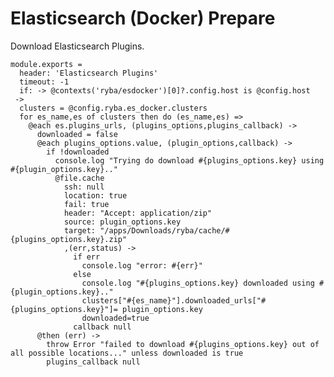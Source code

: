 
# Elasticsearch (Docker) Prepare

Download Elasticsearch Plugins.

    module.exports =
      header: 'Elasticsearch Plugins'
      timeout: -1
      if: -> @contexts('ryba/esdocker')[0]?.config.host is @config.host
     ->
      clusters = @config.ryba.es_docker.clusters
      for es_name,es of clusters then do (es_name,es) =>
        @each es.plugins_urls, (plugins_options,plugins_callback) ->
          downloaded = false
          @each plugins_options.value, (plugin_options,callback) ->
            if !downloaded
              console.log "Trying do download #{plugins_options.key} using #{plugin_options.key}.."
              @file.cache
                ssh: null
                location: true
                fail: true
                header: "Accept: application/zip"
                source: plugin_options.key
                target: "/apps/Downloads/ryba/cache/#{plugins_options.key}.zip"
                ,(err,status) ->
                  if err
                    console.log "error: #{err}"
                  else
                    console.log "#{plugins_options.key} downloaded using #{plugin_options.key}.."
                    clusters["#{es_name}"].downloaded_urls["#{plugins_options.key}"]= plugin_options.key
                    downloaded=true
                  callback null
          @then (err) ->
            throw Error "failed to download #{plugins_options.key} out of all possible locations..." unless downloaded is true
            plugins_callback null
